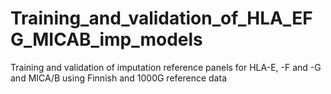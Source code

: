 # Training_and_validation_of_HLA_EFG_MICAB_imp_models
Training and validation of imputation reference panels for HLA-E, -F and -G and MICA/B using Finnish and 1000G reference data
